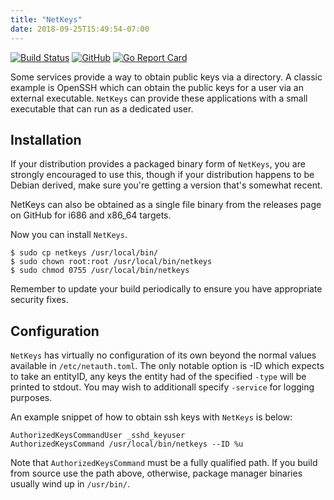 ```yaml
---
title: "NetKeys"
date: 2018-09-25T15:49:54-07:00
---
```


[![Build Status](https://travis-ci.org/NetAuth/NetKeys.svg?branch=master)](https://travis-ci.org/NetAuth/NetKeys)
[![GitHub](https://img.shields.io/github/license/mashape/apistatus.svg)](https://github.com/NetAuth/NetKeys/blob/master/LICENSE)
[![Go Report Card](https://goreportcard.com/badge/github.com/NetAuth/NetKeys)](https://goreportcard.com/report/github.com/NetAuth/NetKeys)

Some services provide a way to obtain public keys via a directory.  A
classic example is OpenSSH which can obtain the public keys for a user
via an external executable.  `NetKeys` can provide these applications
with a small executable that can run as a dedicated user.

## Installation

If your distribution provides a packaged binary form of `NetKeys`,
you are strongly encouraged to use this, though if your distribution
happens to be Debian derived, make sure you're getting a version
that's somewhat recent.

NetKeys can also be obtained as a single file binary from the releases
page on GitHub for i686 and x86_64 targets.

Now you can install `NetKeys`.

```
$ sudo cp netkeys /usr/local/bin/
$ sudo chown root:root /usr/local/bin/netkeys
$ sudo chmod 0755 /usr/local/bin/netkeys
```

Remember to update your build periodically to ensure you have
appropriate security fixes.

## Configuration

`NetKeys` has virtually no configuration of its own beyond the normal
values available in `/etc/netauth.toml`.  The only notable option is
-ID which expects to take an entityID, any keys the entity had of the
specified `-type` will be printed to stdout.  You may wish to
additionall specify `-service` for logging purposes.

An example snippet of how to obtain ssh keys with `NetKeys` is below:

```
AuthorizedKeysCommandUser _sshd_keyuser
AuthorizedKeysCommand /usr/local/bin/netkeys --ID %u
```

Note that `AuthorizedKeysCommand` must be a fully qualified path.  If
you build from source use the path above, otherwise, package manager
binaries usually wind up in `/usr/bin/`.
